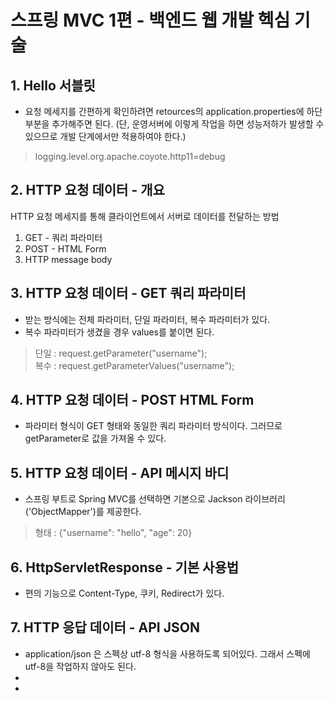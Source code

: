 # 스프링 MVC 1편 - 백엔드 웹 개발 헥심 기술

## 1. Hello 서블릿
 + 요청 메세지를 간편하게 확인하려면 retources의 application.properties에 하단 부분을 추가해주면 된다. (단, 운영서버에 이렇게 작업을 하면 성능저하가 발생할 수 있으므로 개발 단계에서만 적용하여야 한다.) 
 > logging.level.org.apache.coyote.http11=debug

## 2. HTTP 요청 데이터 - 개요
HTTP 요청 메세지를 통해 클라이언트에서 서버로 데이터를 전달하는 방법
 1. GET - 쿼리 파라미터
 2. POST - HTML Form
 3. HTTP message body
 
## 3. HTTP 요청 데이터 - GET 쿼리 파라미터
 + 받는 방식에는 전체 파라미터, 단일 파라미터, 복수 파라미터가 있다.
 + 복수 파라미터가 생겼을 경우 values를 붙이면 된다.
 > 단일 : request.getParameter("username");\
 > 복수 : request.getParameterValues("username");

## 4. HTTP 요청 데이터 - POST HTML Form
 + 파라미터 형식이 GET 형태와 동일한 쿼리 파라미터 방식이다. 그러므로 getParameter로 값을 가져올 수 있다.

## 5. HTTP 요청 데이터 - API 메시지 바디
 + 스프링 부트로 Spring MVC를 선택하면 기본으로 Jackson 라이브러리('ObjectMapper')를 제공한다.
 > 형태 : {"username": "hello", "age": 20}

## 6. HttpServletResponse - 기본 사용법
 + 편의 기능으로 Content-Type, 쿠키, Redirect가 있다.

## 7. HTTP 응답 데이터 - API JSON
 + application/json 은 스펙상 utf-8 형식을 사용하도록 되어있다. 그래서 스펙에 utf-8을 작업하지 않아도 된다.
 + 
 +


